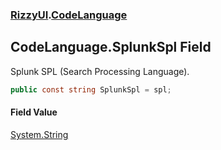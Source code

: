 ### [RizzyUI](RizzyUI 'RizzyUI').[CodeLanguage](RizzyUI.CodeLanguage 'RizzyUI.CodeLanguage')

## CodeLanguage.SplunkSpl Field

Splunk SPL (Search Processing Language).

```csharp
public const string SplunkSpl = spl;
```

#### Field Value
[System.String](https://docs.microsoft.com/en-us/dotnet/api/System.String 'System.String')
